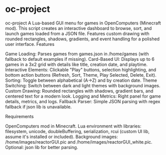 # oc-project

oc-project
A Lua-based GUI menu for games in OpenComputers (Minecraft mod). This script creates an interactive dashboard to browse, sort, and launch games loaded from a JSON file. Features custom drawing with rounded rectangles, shadows, gradients, and event handling for a polished user interface.
Features

Game Loading: Parses games from games.json in /home/games (with fallback to default examples if missing).
Card-Based UI: Displays up to 6 games in a 3x2 grid with details like title, creation date, and playtime.
Interactive Elements: Clickable "Play" buttons, selection highlighting, and bottom action buttons (Refresh, Sort, Theme, Play Selected, Delete, Exit).
Sorting: Toggle between alphabetical (A→Z) and by creation date.
Theme Switching: Switch between dark and light themes with background images.
Custom Drawing: Rounded rectangles with shadows, gradient bars, and centered text for a modern look.
Logging and Metrics: Right panel for game details, metrics, and logs.
Fallback Parser: Simple JSON parsing with regex fallback if json lib is unavailable.

Requirements

OpenComputers mod in Minecraft.
Lua environment with libraries: filesystem, unicode, doubleBuffering, serialization, rcui (custom UI lib, assume it's installed or included).
Background images: /home/images/reactorGUI.pic and /home/images/reactorGUI_white.pic.
Optional: json lib for better parsing.